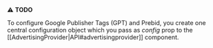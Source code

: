 ⚠️ **TODO**

To configure Google Publisher Tags (GPT) and Prebid, you create one central configuration object which you pass as *config* prop to the [[AdvertisingProvider|API#advertisingprovider]] component.